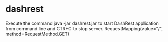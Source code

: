 # dashrest
Execute the command
java -jar dashrest.jar
to start DashRest application from command line and CTR+C to stop server.
RequestMapping(value="/", method=RequestMethod.GET)
